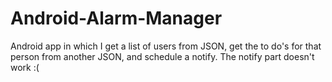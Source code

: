 # Android-Alarm-Manager
Android app in which I get a list of users from JSON, get the to do's for that person from another JSON, and schedule a notify. The notify part doesn't work :(
